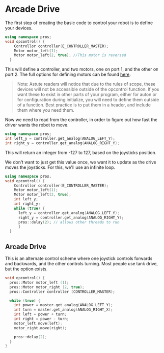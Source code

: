# Arcade Drive
The first step of creating the basic code to control your robot is to define your devices.
```cpp
using namespace pros;
void opcontrol() {
    Controllor controller(E_CONTROLLER_MASTER);
    Motor motor_left(1);
    Motor motor_left(2, true); //This motor is reversed
  }
```
This will define a controller, and two motors, one on port 1, and the other on port 2. The full options for defining motors can be found [here](https://pros.cs.purdue.edu/v5/api/cpp/motors.html#constructor-s).

> Note: Astute readers will notice that due to the rules of scope, these devices will not be accessible outside of the opcontrol function. If you want these to exist in other parts of your program, either for auton or for configuration during initialize, you will need to define them outside of a function. Best practice is to put them in a header, and include them where you need them.

Now we need to read from the controller, in order to figure out how fast the driver wants the robot to move.
```cpp
using namespace pros;
int left_y = controller.get_analog(ANALOG_LEFT_Y);
int right_y = controller.get_analog(ANALOG_RIGHT_Y);
```
This will return an integer from -127 to 127, based on the joysticks position.

We don't want to just get this value once, we want it to update as the drive moves the joysticks. For this, we'll use an infinite loop.
```cpp
using namespace pros;
void opcontrol() {
    Controllor controller(E_CONTROLLER_MASTER);
    Motor motor_left(1);
    Motor motor_left(2, true);
    int left_y;
    int right_y;
    while (true) {
      left_y = controller.get_analog(ANALOG_LEFT_Y);
      right_y = controller.get_analog(ANALOG_RIGHT_Y);
      pros::delay(2); // allows other threads to run
      }
  }
```
## Arcade Drive
This is an alternate control scheme where one joystick controls forwards and backwards, and the other controls turning. Most people use tank drive, but the option exists.
```cpp
void opcontrol() {
  pros::Motor motor_left (1);
  pros::Motor motor_right (2, true);
  pros::Controller controller (CONTROLLER_MASTER);

  while (true) {
    int power = master.get_analog(ANALOG_LEFT_Y);
    int turn = master.get_analog(ANALOG_RIGHT_X);
    int left = power + turn;
    int right = power - turn;
    motor_left.move(left);
    motor_right.move(right);

    pros::delay(2);
  }
}

```
